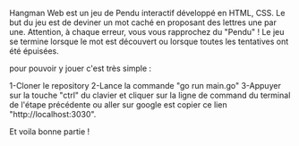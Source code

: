 Hangman Web est un jeu de Pendu interactif développé en HTML, CSS. Le but du jeu est de deviner un mot caché en proposant des lettres une par une. Attention, à chaque erreur, vous vous rapprochez du "Pendu" ! Le jeu se termine lorsque le mot est découvert ou lorsque toutes les tentatives ont été épuisées.

pour pouvoir y jouer c'est très simple :

1-Cloner le repository
2-Lance la commande "go run main.go"
3-Appuyer sur la touche "ctrl" du clavier et cliquer sur la ligne de command du terminal de l'étape précédente ou aller sur google est copier ce lien "http://localhost:3030".

Et voila bonne partie !